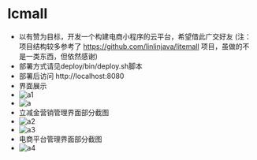 # lcmall
- 以有赞为目标，开发一个构建电商小程序的云平台，希望借此广交好友
(注：项目结构较多参考了 https://github.com/linlinjava/litemall 项目，虽做的不是一类东西，但依然感谢)
- 部署方式请见deploy/bin/deploy.sh脚本
- 部署后访问 http://localhost:8080
- 界面展示
- ![a1](https://zsenselink.oss-cn-beijing.aliyuncs.com/lcsays/gg/2110221933/20211102135350.png)
- ![a](https://zsenselink.oss-cn-beijing.aliyuncs.com/lcsays/gg/2110221933/20211102140056.png)
- 立减金营销管理界面部分截图
- ![a2](https://zsenselink.oss-cn-beijing.aliyuncs.com/lcsays/gg/2110221933/20211102135610.png)
- ![a3](https://zsenselink.oss-cn-beijing.aliyuncs.com/lcsays/gg/2110221933/20211102135704.png)
- 电商平台管理界面部分截图
- ![a4](https://zsenselink.oss-cn-beijing.aliyuncs.com/lcsays/gg/2110221933/20211102135849.png)